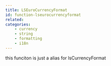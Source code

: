 ```yaml
---
title: LSEuroCurrencyFormat
id: function-lseurocurrencyformat
related:
categories:
    - currency
    - string
    - formatting
    - i18n
---
```


this funciton is just a alias for lsCurrencyFormat
